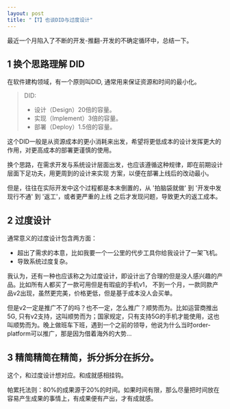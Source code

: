 ```yaml
---
layout: post
title: "【T】也谈DID与过度设计"
---
```


最近一个月陷入了不断的开发-推翻-开发的不确定循环中，总结一下。

## 1 换个思路理解 DID

在软件建构领域，有一个原则叫DID, 通常用来保证资源和时间的最小化。

> DID:
> * 设计（Design）20倍的容量。
> * 实现（Implement）3倍的容量。
> * 部署（Deploy）1.5倍的容量。

这个DID一般是从资源成本的更小消耗来出发，希望将更低成本的设计发挥更大的作用，对更高成本的部署更谨慎的使用。

换个思路，在需求开发与系统设计层面出发，也应该遵循这种规律，即在前期设计层面下足功夫，用更周到的设计来实现
方案，以便在部署上线后的改动最小。

但是，往往在实际开发中这个过程都是本末倒置的，从 '拍脑袋就做' 到 '开发中发现行不通' 到 '返工'，或者更严重的上线
之后才发现问题，导致更大的返工成本。

## 2 过度设计

通常意义的过度设计包含两方面：
* 超出了需求的本意，比如我要一个一公里的代步工具你给我设计了一架飞机。
* 导致系统过度复杂。

我认为，还有一种也应该称之为过度设计，即设计出了合理的但是没人感兴趣的产品。比如所有人都买了一款可用但是有瑕疵的手机v1，
不到一个月，一款同款产品v2出现，虽然更完美，价格更低，但是基于成本没人会买单。

但是v2一定是推广不了的吗？也不一定，怎么推广？顺势而为。比如运营商推出5G, 只有v2支持，这叫顺势而为；国家规定，只有支持5G的手机才能使用，这也叫顺势而为。晚上做班车下班，遇到一个之前的领导，他说为什么当时order-platform可以推广，那是因为借着海外的大势...

## 3 精简精简在精简，拆分拆分在拆分。

这个，和过度设计想对应。和成就感相挂钩。

帕累托法则：80%的成果源于20%的时间。如果时间有限，那么尽量把时间放在容易产生成果的事情上，有成果便有产出，才有成就感。
